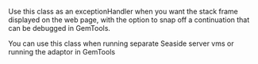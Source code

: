 Use this class as an exceptionHandler when you want the stack frame displayed on the web page, with the option to snap off a continuation that can be debugged in GemTools.

You can use this class when running separate Seaside server vms or running the adaptor in GemTools
